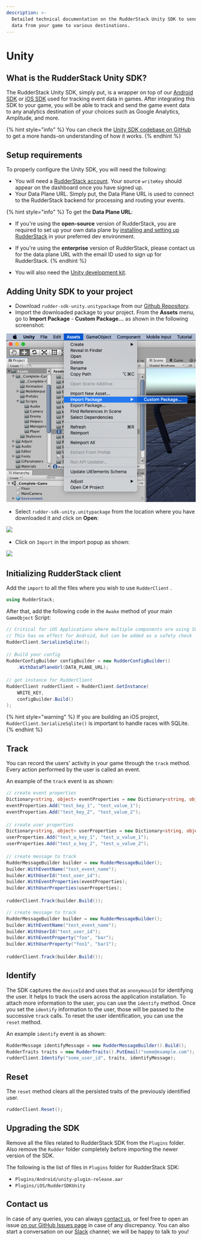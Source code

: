 ```yaml
---
description: >-
  Detailed technical documentation on the RudderStack Unity SDK to send event
  data from your game to various destinations.
---
```


# Unity

## What is the RudderStack Unity SDK?

The RudderStack Unity SDK, simply put, is a wrapper on top of our [Android SDK](https://docs.rudderstack.com/rudderstack-sdk-integration-guides/rudderstack-android-sdk) or [iOS SDK](https://docs.rudderstack.com/rudderstack-sdk-integration-guides/rudderstack-ios-sdk) used for tracking event data in games. After integrating this SDK to your game, you will be able to track and send the game event data to any analytics destination of your choices such as Google Analytics, Amplitude, and more.

{% hint style="info" %}
You can check the [Unity SDK codebase on GitHub](https://github.com/rudderlabs/rudder-sdk-unity) to get a more hands-on understanding of how it works.
{% endhint %}

## Setup requirements

To properly configure the Unity SDK, you will need the following:

* You will need a [RudderStack account](https://app.rudderlabs.com/login). Your source `writeKey` should appear on the dashboard once you have signed up.
* Your Data Plane URL. Simply put, the Data Plane URL is used to connect to the RudderStack backend for processing and routing your events.

{% hint style="info" %}
To get the **Data Plane URL**:

* If you're using the **open-source** version of RudderStack, you are required to set up your own data plane by [installing and setting up RudderStack](https://docs.rudderstack.com/installing-and-setting-up-rudderstack) in your preferred dev environment.
* If you're using the **enterprise** version of RudderStack, please contact us for the data plane URL with the email ID used to sign up for RudderStack.
{% endhint %}

* You will also need the [Unity development kit](https://store.unity.com/download).

## Adding Unity SDK to your project

* Download `rudder-sdk-unity.unitypackage` from our [Github Repository](https://github.com/rudderlabs/rudder-sdk-unity/raw/master/SDK/rudder-sdk-unity.unitypackage).
* Import the downloaded package to your project. From the **Assets** menu, go to **Import Package** - **Custom Package...** as shown in the following screenshot:

![Importing the downloaded package](../.gitbook/assets/unity1%20%281%29%20%282%29%20%282%29.png)

* Select `rudder-sdk-unity.unitypackage` from the location where you have downloaded it and click on **Open**:

![](../.gitbook/assets/screenshot-2020-02-25-at-2.52.44-pm.png)

* Click on `Import` in the import popup as shown:

![](../.gitbook/assets/screenshot-2020-02-25-at-2.54.29-pm.png)

## Initializing RudderStack client

Add the `import` to all the files where you wish to use `RudderClient` .

```csharp
using RudderStack;
```

After that, add the following code in the `Awake` method of your main `GameObject` Script:

```csharp
// Critical for iOS Applications where multiple components are using SQLite
// This has no effect for Android, but can be added as a safety check
RudderClient.SerializeSqlite();

// Build your config
RudderConfigBuilder configBuilder = new RudderConfigBuilder()
    .WithDataPlaneUrl(DATA_PLANE_URL);

// get instance for RudderClient
RudderClient rudderClient = RudderClient.GetInstance(
    WRITE_KEY,
    configBuilder.Build()
);
```

{% hint style="warning" %}
If you are building an iOS project, `RudderClient.SerializeSqlite()` is important to handle races with SQLite.
{% endhint %}

## Track

You can record the users' activity in your game through the `track` method. Every action performed by the user is called an event.

An example of the `track` event is as shown:

```csharp
// create event properties
Dictionary<string, object> eventProperties = new Dictionary<string, object>();
eventProperties.Add("test_key_1", "test_value_1");
eventProperties.Add("test_key_2", "test_value_2");

// create user properties
Dictionary<string, object> userProperties = new Dictionary<string, object>();
userProperties.Add("test_u_key_1", "test_u_value_1");
userProperties.Add("test_u_key_2", "test_u_value_2");

// create message to track
RudderMessageBuilder builder = new RudderMessageBuilder();
builder.WithEventName("test_event_name");
builder.WithUserId("test_user_id");
builder.WithEventProperties(eventProperties);
builder.WithUserProperties(userProperties);

rudderClient.Track(builder.Build());
```

```csharp
// create message to track
RudderMessageBuilder builder = new RudderMessageBuilder();
builder.WithEventName("test_event_name");
builder.WithUserId("test_user_id");
builder.WithEventProperty("foo", "bar");
builder.WithUserProperty("foo1", "bar1");

rudderClient.Track(builder.Build());
```

## Identify

The SDK captures the `deviceId` and uses that as `anonymousId` for identifying the user. It helps to track the users across the application installation. To attach more information to the user, you can use the `identify` method. Once you set the `identify` information to the user, those will be passed to the successive `track` calls. To reset the user identification, you can use the `reset` method.

An example `identify` event is as shown:

```csharp
RudderMessage identifyMessage = new RudderMessageBuilder().Build();
RudderTraits traits = new RudderTraits().PutEmail("some@example.com");
rudderClient.Identify("some_user_id", traits, identifyMessage);
```

## Reset

The `reset` method clears all the persisted traits of the previously identified user.

```csharp
rudderClient.Reset();
```

## Upgrading the SDK

Remove all the files related to RudderStack SDK from the `Plugins` folder. Also remove the `Rudder` folder completely before importing the newer version of the SDK.

The following is the list of files in `Plugins` folder for RudderStack SDK:

* `Plugins/Android/unity-plugin-release.aar`
* `Plugins/iOS/RudderSDKUnity`

## Contact us

In case of any queries, you can always [contact us](mailto:%20docs@rudderstack.com), or feel free to open an issue [on our GitHub Issues page](https://github.com/rudderlabs/rudder-sdk-android/issues) in case of any discrepancy. You can also start a conversation on our [Slack](https://resources.rudderstack.com/join-rudderstack-slack) channel; we will be happy to talk to you!

